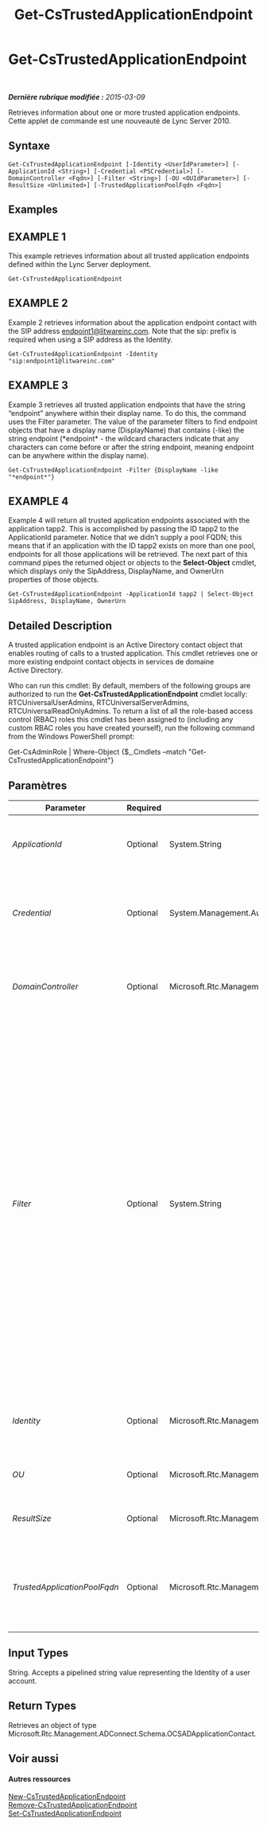 ﻿---
title: Get-CsTrustedApplicationEndpoint
TOCTitle: Get-CsTrustedApplicationEndpoint
ms:assetid: f66ac464-31ef-4aa3-9b79-f9e67ebc1475
ms:mtpsurl: https://technet.microsoft.com/fr-fr/library/Gg413035(v=OCS.15)
ms:contentKeyID: 49299387
ms.date: 05/20/2016
mtps_version: v=OCS.15
ms.translationtype: HT
---

# Get-CsTrustedApplicationEndpoint

 

_**Dernière rubrique modifiée :** 2015-03-09_

Retrieves information about one or more trusted application endpoints. Cette applet de commande est une nouveauté de Lync Server 2010.

## Syntaxe

    Get-CsTrustedApplicationEndpoint [-Identity <UserIdParameter>] [-ApplicationId <String>] [-Credential <PSCredential>] [-DomainController <Fqdn>] [-Filter <String>] [-OU <OUIdParameter>] [-ResultSize <Unlimited>] [-TrustedApplicationPoolFqdn <Fqdn>]

## Examples

## EXAMPLE 1

This example retrieves information about all trusted application endpoints defined within the Lync Server deployment.

    Get-CsTrustedApplicationEndpoint

## EXAMPLE 2

Example 2 retrieves information about the application endpoint contact with the SIP address endpoint1@litwareinc.com. Note that the sip: prefix is required when using a SIP address as the Identity.

    Get-CsTrustedApplicationEndpoint -Identity "sip:endpoint1@litwareinc.com"

## EXAMPLE 3

Example 3 retrieves all trusted application endpoints that have the string “endpoint” anywhere within their display name. To do this, the command uses the Filter parameter. The value of the parameter filters to find endpoint objects that have a display name (DisplayName) that contains (-like) the string endpoint (\*endpoint\* - the wildcard characters indicate that any characters can come before or after the string endpoint, meaning endpoint can be anywhere within the display name).

    Get-CsTrustedApplicationEndpoint -Filter {DisplayName -like "*endpoint*"}

## EXAMPLE 4

Example 4 will return all trusted application endpoints associated with the application tapp2. This is accomplished by passing the ID tapp2 to the ApplicationId parameter. Notice that we didn’t supply a pool FQDN; this means that if an application with the ID tapp2 exists on more than one pool, endpoints for all those applications will be retrieved. The next part of this command pipes the returned object or objects to the **Select-Object** cmdlet, which displays only the SipAddress, DisplayName, and OwnerUrn properties of those objects.

    Get-CsTrustedApplicationEndpoint -ApplicationId tapp2 | Select-Object SipAddress, DisplayName, OwnerUrn

## Detailed Description

A trusted application endpoint is an Active Directory contact object that enables routing of calls to a trusted application. This cmdlet retrieves one or more existing endpoint contact objects in services de domaine Active Directory.

Who can run this cmdlet: By default, members of the following groups are authorized to run the **Get-CsTrustedApplicationEndpoint** cmdlet locally: RTCUniversalUserAdmins, RTCUniversalServerAdmins, RTCUniversalReadOnlyAdmins. To return a list of all the role-based access control (RBAC) roles this cmdlet has been assigned to (including any custom RBAC roles you have created yourself), run the following command from the Windows PowerShell prompt:

Get-CsAdminRole | Where-Object {$\_.Cmdlets –match "Get-CsTrustedApplicationEndpoint"}

## Paramètres


<table>
<colgroup>
<col style="width: 25%" />
<col style="width: 25%" />
<col style="width: 25%" />
<col style="width: 25%" />
</colgroup>
<thead>
<tr class="header">
<th>Parameter</th>
<th>Required</th>
<th>Type</th>
<th>Description</th>
</tr>
</thead>
<tbody>
<tr class="odd">
<td><p><em>ApplicationId</em></p></td>
<td><p>Optional</p></td>
<td><p>System.String</p></td>
<td><p>The application ID of the trusted application for the endpoint you want to retrieve.</p></td>
</tr>
<tr class="even">
<td><p><em>Credential</em></p></td>
<td><p>Optional</p></td>
<td><p>System.Management.Automation.PSCredential</p></td>
<td><p>Alternate credentials to be used to retrieve the endpoint. You can retrieve a PSCredential object by calling the <strong>Get-Credential</strong> cmdlet.</p></td>
</tr>
<tr class="odd">
<td><p><em>DomainController</em></p></td>
<td><p>Optional</p></td>
<td><p>Microsoft.Rtc.Management.Deploy.Fqdn</p></td>
<td><p>Allows you to specify a domain controller. If no domain controller is specified, the first available will be used.</p></td>
</tr>
<tr class="even">
<td><p><em>Filter</em></p></td>
<td><p>Optional</p></td>
<td><p>System.String</p></td>
<td><p>Enables you to limit the returned data by filtering on specific attributes for Lync Server. For example, you can limit returned data to contacts whose display names or SIP addresses match a certain wildcard pattern.</p>
<p>The Filter parameter uses the same Windows PowerShell filtering syntax that is used by the <strong>Where-Object</strong> cmdlet. For example, a filter that returns only contacts that have been enabled for Enterprise Voice would look like this: {EnterpriseVoiceEnabled -eq $True}, with EnterpriseVoiceEnabled representing the Active Directory attribute, -eq representing the comparison operator (equal to), and $True (a built-in Windows PowerShell variable) representing the filter value.</p></td>
</tr>
<tr class="odd">
<td><p><em>Identity</em></p></td>
<td><p>Optional</p></td>
<td><p>Microsoft.Rtc.Management.AD.UserIdParameter</p></td>
<td><p>The Identity (distinguished name), SIP address, or display name of the application endpoint to be modified.</p></td>
</tr>
<tr class="even">
<td><p><em>OU</em></p></td>
<td><p>Optional</p></td>
<td><p>Microsoft.Rtc.Management.AD.OUIdParameter</p></td>
<td><p>The OU in which the endpoint resides.</p></td>
</tr>
<tr class="odd">
<td><p><em>ResultSize</em></p></td>
<td><p>Optional</p></td>
<td><p>Microsoft.Rtc.Management.ADConnect.Core.Unlimited</p></td>
<td><p>The maximum number of endpoint records to retrieve.</p></td>
</tr>
<tr class="even">
<td><p><em>TrustedApplicationPoolFqdn</em></p></td>
<td><p>Optional</p></td>
<td><p>Microsoft.Rtc.Management.Deploy.Fqdn</p></td>
<td><p>The fully qualified domain name (FQDN) of the trusted application pool associated with the application for the endpoint you want to retrieve.</p></td>
</tr>
</tbody>
</table>


## Input Types

String. Accepts a pipelined string value representing the Identity of a user account.

## Return Types

Retrieves an object of type Microsoft.Rtc.Management.ADConnect.Schema.OCSADApplicationContact.

## Voir aussi

#### Autres ressources

[New-CsTrustedApplicationEndpoint](new-cstrustedapplicationendpoint.md)  
[Remove-CsTrustedApplicationEndpoint](remove-cstrustedapplicationendpoint.md)  
[Set-CsTrustedApplicationEndpoint](set-cstrustedapplicationendpoint.md)

